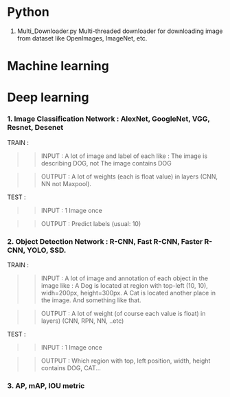# Python
1. Multi_Downloader.py
Multi-threaded downloader for downloading image from dataset like OpenImages, ImageNet, etc.

# Machine learning

# Deep learning
### 1. Image Classification Network : AlexNet, GoogleNet, VGG, Resnet, Desenet
TRAIN :
>> INPUT : A lot of image and label of each like : The image is describing DOG, not The image contains DOG

>> OUTPUT : A lot of weights (each is float value) in layers (CNN, NN not Maxpool).

TEST :
>> INPUT : 1 Image once

>> OUTPUT : Predict labels (usual: 10)

### 2. Object Detection Network : R-CNN, Fast R-CNN, Faster R-CNN, YOLO, SSD.
TRAIN : 
>> INPUT : A lot of image and annotation of each object in the image like : A Dog is located at region with top-left (10, 10), widh=200px, height=300px. A Cat is located another place in the image. And something like that.

>> OUTPUT : A lot of weight (of course each value is float) in layers) (CNN, RPN, NN, ..etc)

TEST : 
>> INPUT : 1 Image once

>> OUTPUT : Which region with top, left position, width, height contains DOG, CAT...

### 3. AP, mAP, IOU metric
